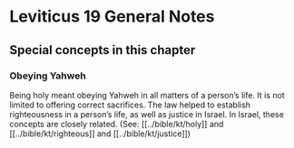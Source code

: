 # Leviticus 19 General Notes
## Special concepts in this chapter

### Obeying Yahweh

Being holy meant obeying Yahweh in all matters of a person’s life. It is not limited to offering correct sacrifices. The law helped to establish righteousness in a person’s life, as well as justice in Israel. In Israel, these concepts are closely related. (See: [[../bible/kt/holy]] and [[../bible/kt/righteous]] and [[../bible/kt/justice]])